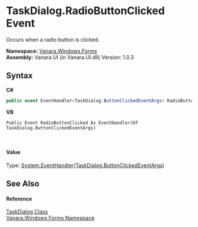 # TaskDialog.RadioButtonClicked Event
 

Occurs when a radio button is clicked.

**Namespace:**&nbsp;<a href="c580cf52-4028-70db-28d0-f9b1abc03861">Vanara.Windows.Forms</a><br />**Assembly:**&nbsp;Vanara.UI (in Vanara.UI.dll) Version: 1.0.3

## Syntax

**C#**<br />
``` C#
public event EventHandler<TaskDialog.ButtonClickedEventArgs> RadioButtonClicked
```

**VB**<br />
``` VB
Public Event RadioButtonClicked As EventHandler(Of TaskDialog.ButtonClickedEventArgs)
```

<br />

#### Value
Type: <a href="http://msdn2.microsoft.com/en-us/library/db0etb8x" target="_blank">System.EventHandler</a>(<a href="b80f0d01-92ea-f9f9-e3c5-6eb8e14cab8b">TaskDialog.ButtonClickedEventArgs</a>)

## See Also


#### Reference
<a href="0e4976bb-9701-b107-c589-9d00dabbbae0">TaskDialog Class</a><br /><a href="c580cf52-4028-70db-28d0-f9b1abc03861">Vanara.Windows.Forms Namespace</a><br />